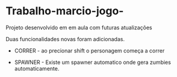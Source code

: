 # Trabalho-marcio-jogo-
Projeto desenvolvido em em aula com futuras atualizações

Duas funcionalidades novas foram adicionadas.
- CORRER -
ao precionar shift o personagem começa a correr

- SPAWNER - 
Existe um spawner automatico onde gera zumbies automaticamente.
